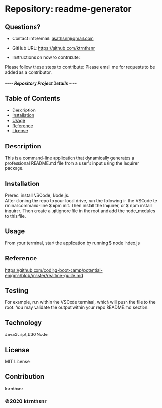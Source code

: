 # Repository: readme-generator

## Questions?

* Contact info/email: asathsnr@gmail.com
* GitHub URL: https://github.com/ktrnthsnr

* Instructions on how to contribute:

Please follow these steps to contribute: Please email me for requests to be added as a contributor.
    


##### ---- Repository Project Details ----  

## Table of Contents
* [Description](#description)
* [Installation](#installation)
* [Usage](#usage)
* [Reference](#reference)
* [License](#license)

## Description
This is a command-line application that dynamically generates a professional README.md file from a user's input using the Inquirer package.

## Installation
Prereq: install VSCode, Node.js. After cloning the repo to your local drive, run the following in the VSCode terminal command-line $ npm init. Then install the Inquirer, or $ npm install inquirer. Then create a .gitignore file in the root and add the node_modules to this file.

## Usage
From your terminal, start the application by running $ node index.js

## Reference
https://github.com/coding-boot-camp/potential-enigma/blob/master/readme-guide.md

## Testing
For example, run within the VSCode terminal, which will push the file to the root. You may validate the output within your repo README.md section.

## Technology
JavaScript,ES6,Node

## License
MIT License




## Contribution
ktrnthsnr

### ©️2020 ktrnthsnr
